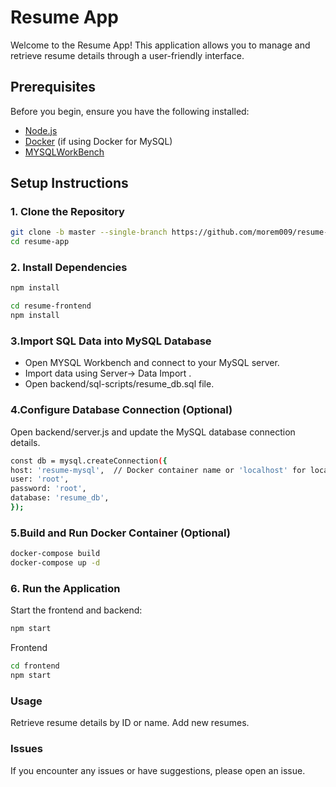 # Resume App

Welcome to the Resume App! This application allows you to manage and retrieve resume details through a user-friendly interface.

## Prerequisites

Before you begin, ensure you have the following installed:

- [Node.js](https://nodejs.org/)
- [Docker](https://www.docker.com/) (if using Docker for MySQL)
- [MYSQLWorkBench](https://dev.mysql.com/downloads/)
## Setup Instructions

### 1. Clone the Repository

```bash
git clone -b master --single-branch https://github.com/morem009/resume-app.git
cd resume-app
```

### 2. Install Dependencies
```bash
npm install
```
```bash
cd resume-frontend
npm install
```
### 3.Import SQL Data into MySQL Database
- Open MYSQL Workbench and connect to your MySQL server.
- Import data using Server-> Data Import .
- Open backend/sql-scripts/resume_db.sql file.

### 4.Configure Database Connection (Optional)
Open backend/server.js and update the MySQL database connection details.
```bash
const db = mysql.createConnection({
host: 'resume-mysql',  // Docker container name or 'localhost' for local machine
user: 'root',
password: 'root',
database: 'resume_db',
});
```

### 5.Build and Run Docker Container (Optional)
```bash
docker-compose build
docker-compose up -d
```

### 6. Run the Application
Start the frontend and backend:

```bash
npm start
```
Frontend
```bash
cd frontend
npm start

```
### Usage
Retrieve resume details by ID or name.
Add new resumes.

### Issues
If you encounter any issues or have suggestions, please open an issue.
